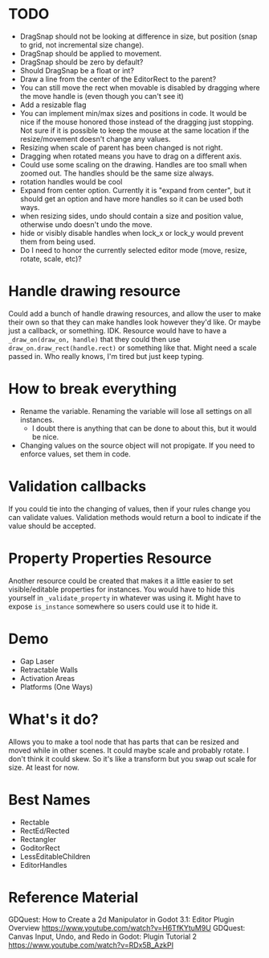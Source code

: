 # TODO
* DragSnap should not be looking at difference in size, but position (snap to grid, not incremental size change).
* DragSnap should be applied to movement.
* DragSnap should be zero by default?
* Should DragSnap be a float or int?
* Draw a line from the center of the EditorRect to the parent?
* You can still move the rect when movable is disabled by dragging where the move handle is (even though you can't see it)
* Add a resizable flag
* You can implement min/max sizes and positions in code.  It would be nice if the mouse honored those instead of the dragging just stopping.  Not sure if it is possible to keep the mouse at the same location if the resize/movement doesn't change any values.
* Resizing when scale of parent has been changed is not right.
* Dragging when rotated means you have to drag on a different axis.
* Could use some scaling on the drawing.  Handles are too small when zoomed out.  The handles should be the same size always.
* rotation handles would be cool
* Expand from center option.  Currently it is "expand from center", but it should get an option and have more handles so it can be used both ways.
* when resizing sides, undo should contain a size and position value, otherwise undo doesn't undo the move.
* hide or visibly disable handles when lock_x or lock_y would prevent them from being used.
* Do I need to honor the currently selected editor mode (move, resize, rotate, scale, etc)?


# Handle drawing resource
Could add a bunch of handle drawing resources, and allow the user to make their own so that they can make handles look however they'd like.  Or maybe just a callback, or something.  IDK.  Resource would have to have a `_draw_on(draw_on, handle)` that they could then use `draw_on.draw_rect(handle.rect)` or something like that.  Might need a scale passed in.  Who really knows, I'm tired but just keep typing.


# How to break everything
* Rename the variable.  Renaming the variable will lose all settings on all instances.
    * I doubt there is anything that can be done to about this, but it would be nice.
* Changing values on the source object will not propigate.  If you need to enforce values, set them in code.


# Validation callbacks
If you could tie into the changing of values, then if your rules change you can validate values.  Validation methods would return a bool to indicate if the value should be accepted.


# Property Properties Resource
Another resource could be created that makes it a little easier to set visible/editable properties for instances.  You would have to hide this yourself in `_validate_property` in whatever was using it.  Might have to expose `is_instance` somewhere so users could use it to hide it.


# Demo
* Gap Laser
* Retractable Walls
* Activation Areas
* Platforms (One Ways)


# What's it do?
Allows you to make a tool node that has parts that can be resized and moved while in other scenes.  It could maybe scale and probably rotate.  I don't think it could skew.  So it's like a transform but you swap out scale for size.  At least for now.



# Best Names
- Rectable
- RectEd/Rected
- Rectangler
- GoditorRect
- LessEditableChildren
- EditorHandles


# Reference Material
GDQuest:   How to Create a 2d Manipulator in Godot 3.1: Editor Plugin Overview
https://www.youtube.com/watch?v=H6TfKYtuM9U
GDQuest:  Canvas Input, Undo, and Redo in Godot: Plugin Tutorial 2
https://www.youtube.com/watch?v=RDx5B_AzkPI